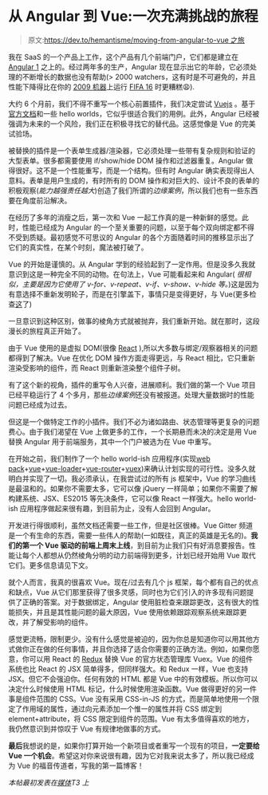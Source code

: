 # 从 Angular 到 Vue:一次充满挑战的旅程

> 原文:[https://dev.to/hemantisme/moving-from-angular-to-vue 之旅](https://dev.to/hemantisme/moving-from-angular-to-vue--a-vuetiful-journey)

我在 SaaS 的一个产品上工作，这个产品有几个前端门户，它们都是建立在 [Angular 1](https://angularjs.org/) 之上的。经过两年多的生产，Angular 现在显示出它的年龄，它必须处理的不断增长的数据也没有帮助(> 2000 watchers，这有时是不可避免的，并且性能下降得比在你的 [2009 机器](https://www.amazon.com/Dell-15-6-Inch-Processor-Discontinued-Manufacturer/dp/B002PY7OSA)上运行 [FIFA 16](https://www.origin.com/ind/en-us/store/fifa/fifa-16/standard-edition) 时更糟糕😩).

大约 6 个月前，我们不得不重写一个核心前置插件，我们决定尝试 [Vuejs](https://vuejs.org/) 。基于[官方文档](https://vuejs.org/v2/guide/)和一些 hello worlds，它似乎很适合我们的用例。此外，Angular 已经被强调为未来的一个风险，我们正在积极寻找它的替代品。这感觉像是 Vue 的完美试验场。

被替换的插件是一个表单生成器/渲染器，它必须处理一些带有复杂规则和验证的大型表单。很多都需要使用 if/show/hide DOM 操作和过滤器重复。Angular 做得很好。这不是一个性能重写，而是一个结构。但有时 Angular 确实表现得出人意料。表单是用户生成的，有时所有的 DOM 操作和对巨大的、设计不良的表单的积极观察(*能力越强责任越大*)创造了我们所谓的*边缘案例*，所以我们也有一些东西要在角度前沿解决。

在经历了多年的消瘦之后，第一次和 Vue 一起工作真的是一种新鲜的感觉。此时，性能已经成为 Angular 的一个至关重要的问题，以至于每个双向绑定都不得不受到质疑。最初感觉不可思议的 Angular 的各个方面随着时间的推移显示出了它们的真实性，在某个时刻，魔法被打破了。

Vue 的开始是谨慎的。从 Angular 学到的经验起到了一定作用。但是没多久我就意识到这是一种完全不同的动物。在句法上，Vue 可能看起来和 Angular( *很相似，主要是因为它使用了 v-for、v-repeat、v-if、v-show、v-hide 等。*)这是因为有意选择不重新发明轮子，而是在引擎盖下，事情只是变得更好，与 Vue(更多检查[这](https://vuejs.org/v2/guide/comparison.html#Angular-1)了)

一旦意识到这种区别，做事的棱角方式就被抛弃，我们重新开始。就在那时，这段漫长的旅程真正开始了。

由于 Vue 使用的是虚拟 DOM(很像 [React](https://facebook.github.io/react/) ),所以大多数与绑定/观察器相关的问题都得到了解决。Vue 在优化 DOM 操作方面走得更远，与 React 相比，它只重新渲染受影响的组件，而 React 则重新渲染整个组件子树。

有了这个新的视角，插件的重写令人兴奋，进展顺利。我们做的第一个 Vue 项目已经平稳运行了 4 个多月，那些*边缘案例*还没有被报道。处理大量数据时的性能问题已经成为过去。

但这是一个做特定工作的小插件。我们不必为诸如路由、状态管理等更复杂的问题费心。由于我们渴望在 Vue 上做更多的工作，一个长期悬而未决的决定是用 Vue 替换 Angular 用于前端服务，其中一个门户被选为在 Vue 中重写。

在开始之前，我们制作了一个 hello world-ish 应用程序(实现[web pack](https://webpack.github.io/)+[vue](https://vuejs.org/)+[vue-loader](https://github.com/vuejs/vue-loader)+[vue-router](https://router.vuejs.org/en/)+[vuex](https://vuex.vuejs.org/en/))来确认计划实现的可行性。没多久就明白并实现了一切。我必须承认，在我尝试过的所有 js 框架中，Vue 的学习曲线是最温和的。如果你不需要太多，它可以像 jQuery 一样简单；如果你不需要了解构建系统、JSX、ES2015 等先决条件，它可以像 React 一样强大。hello world-ish 应用程序做起来很有趣，到目前为止，没有人会回到 Angular。

开发进行得很顺利，虽然文档还需要一些工作，但是社区很棒。Vue Gitter 频道是一个有生命的东西，需要一些伟人的帮助(一如既往，真正的英雄是无名的)。**我们的第一个 Vue 驱动的前端上周末上线**，到目前为止我们只有好消息要报告。性能让每个人都想从仍然棱角分明的动力前端得到更多，计划已经开始用 Vue 取代它们。更多信息请见下文。

就个人而言，我真的很喜欢 Vue。现在/过去有几个 js 框架，每个都有自己的优点和缺点，Vue 从它们那里获得了很多灵感，同时也为它们引入的许多现有问题提供了正确的答案。对于数据绑定，Angular 使用脏检查来跟踪更改，这有很大的性能损失，并且是其性能问题的最大原因，Vue 使用依赖跟踪观察系统来跟踪更改，并了解受影响的组件。

感觉更流畅，限制更少。没有什么感觉是被迫的，因为你总是知道你可以用其他方式做你正在做的任何事情，并且你选择了适合你需要的正确方法。例如，如果你愿意，你可以用 React 的 [Redux](http://redux.js.org/) 替换 Vue 的官方状态管理库 Vuex。Vue 的组件系统也比 React 的 JSX 简单得多，但同样强大。和 Redux 一样，Vue 也支持 JSX。但它不会强迫你。任何有效的 HTML 都是 Vue 中的有效模板。所以你可以决定什么时候使用 HTML 标记，什么时候使用渲染函数。Vue 做得更好的另一件事是组件范围的 CSS。Vue 没有采用 CSS-in-JS 的方式，而是简单地使用一个限定了作用域的属性，通过向元素添加一个惟一的属性并将 CSS 绑定到 element+attribute，将 CSS 限定到组件的范围。Vue 有太多值得喜欢的地方，我仍然意识到并惊叹于 Vue 有规律地做事的方式。

**最后**我想说的是，如果你打算开始一个新项目或者重写一个现有的项目，**一定要给 Vue 一个机会**。希望这对你来说很有趣，因为它对我来说太多了，所以我已经成为 Vue 的福音传道者，写我的第一篇博客！

*本帖最初发表在[媒体](https://medium.com/@Hemantisme/moving-from-angular-to-vue-a-vuetiful-journey-c29842ab2039)T3 上*